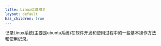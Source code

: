 ```yaml
---
title: Linux运维相关
layout: default
has_children: true
---
```


记录Linux系统(主要是ubuntu系统)在软件开发和使用过程中的一些基本操作方法和使用记录。
